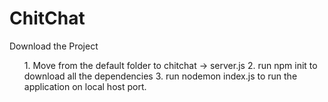 # ChitChat

<bold> Download the Project </bold>
<br>
<ol>
  1. Move from the default folder to chitchat -> server.js
  2. run npm init to download all the dependencies
  3. run nodemon index.js to run the application on local host port.
</ol>
